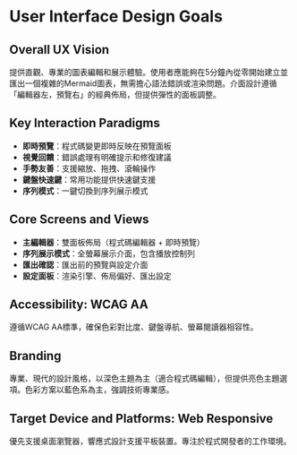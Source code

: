 # User Interface Design Goals

## Overall UX Vision
提供直觀、專業的圖表編輯和展示體驗。使用者應能夠在5分鐘內從零開始建立並匯出一個複雜的Mermaid圖表，無需擔心語法錯誤或渲染問題。介面設計遵循「編輯器左，預覽右」的經典佈局，但提供彈性的面板調整。

## Key Interaction Paradigms
- **即時預覽**：程式碼變更即時反映在預覽面板
- **視覺回饋**：錯誤處理有明確提示和修復建議
- **手勢友善**：支援縮放、拖拽、滾輪操作
- **鍵盤快速鍵**：常用功能提供快速鍵支援
- **序列模式**：一鍵切換到序列展示模式

## Core Screens and Views
- **主編輯器**：雙面板佈局（程式碼編輯器 + 即時預覽）
- **序列展示模式**：全螢幕展示介面，包含播放控制列
- **匯出確認**：匯出前的預覽與設定介面
- **設定面板**：渲染引擎、佈局偏好、匯出設定

## Accessibility: WCAG AA
遵循WCAG AA標準，確保色彩對比度、鍵盤導航、螢幕閱讀器相容性。

## Branding
專業、現代的設計風格，以深色主題為主（適合程式碼編輯），但提供亮色主題選項。色彩方案以藍色系為主，強調技術專業感。

## Target Device and Platforms: Web Responsive
優先支援桌面瀏覽器，響應式設計支援平板裝置。專注於程式開發者的工作環境。
